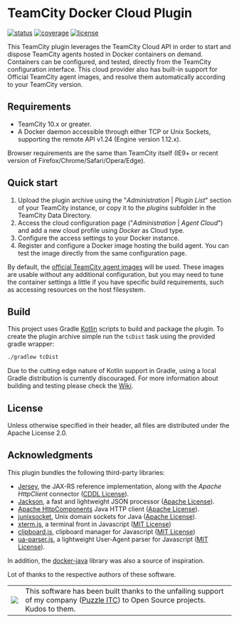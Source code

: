 # TeamCity Docker Cloud Plugin
[![status](https://builds.gradle.org/app/rest/builds/buildType:GradleScriptKotlin_Master/statusIcon)](https://tc.var.run/viewType.html?buildTypeId=TeamCityDockerCloudPlugin_Main)
[![coverage](https://tc.var.run/vr_static/dkcld_plugin_coverage_latest.svg)](https://tc.var.run/viewLog.html?buildId=lastSuccessful&buildTypeId=TeamCityDockerCloudPlugin_Main&tab=coverage_idea&guest=1)
[![license](https://img.shields.io/badge/license-Apache%20License%202.0-blue.svg?style=flat)](http://www.apache.org/licenses/LICENSE-2.0)

This TeamCity plugin leverages the TeamCity Cloud API in order to start and dispose TeamCity agents hosted in Docker 
containers on demand. Containers can be configured, and tested, directly from the TeamCity configuration interface.
This cloud provider also has built-in support for Official TeamCity agent images, and resolve them automatically
according to your TeamCity version.

## Requirements
- TeamCity 10.x or greater.
- A Docker daemon accessible through either TCP or Unix Sockets, supporting the remote API v1.24 (Engine version 
1.12.x).

Browser requirements are the same than TeamCity itself (IE9+ or recent version of Firefox/Chrome/Safari/Opera/Edge).

## Quick start
1. Upload the plugin archive using the "_Administration_ | _Plugin List_" section of your TeamCity instance, or copy it
to the _plugins_ subfolder in the TeamCity Data Directory.
2. Access the cloud configuration page ("_Administration_ | _Agent Cloud_") and add a new cloud profile using _Docker_ as Cloud type.
3. Configure the access settings to your Docker instance.
4. Register and configure a Docker image hosting the build agent. You can test the image directly from the same configuration page.

By default, the [official TeamCity agent images](https://hub.docker.com/r/jetbrains/teamcity-agent/) will be used. These
images are usable without any additional configuration, but you may need to tune the container settings a little if you
have specific build requirements, such as accessing resources on the host filesystem.

## Build
This project uses Gradle [Kotlin](https://kotlinlang.org/) scripts to build and package the plugin. To create the plugin archive simple run the
<code>tcDist</code> task using the provided gradle wrapper:

```bash
./gradlew tcDist
```

Due to the cutting edge nature of Kotlin support in Gradle, using a local Gradle distribution is currently discouraged.
For more information about building and testing please check the [Wiki](https://github.com/JeanRev/TeamcityDockerCloudPlugin/wiki).

## License
Unless otherwise specified in their header, all files are distributed under the Apache License 2.0.

## Acknowledgments
This plugin bundles the following third-party libraries:
- [Jersey](https://jersey.java.net/), the JAX-RS reference implementation, along with the _Apache HttpClient_ connector
([CDDL License](https://glassfish.java.net/public/CDDLv1.0.html)).
- [Jackson](http://wiki.fasterxml.com/JacksonHome), a fast and lightweight JSON processor ([Apache License](http://www.apache.org/licenses/LICENSE-2.0)).
- [Apache HttpComponents](http://hc.apache.org/httpcomponents-client-ga/) Java HTTP client ([Apache License](http://www.apache.org/licenses/LICENSE-2.0)).
- [junixsocket](https://github.com/kohlschutter/junixsocket), Unix domain sockets for Java ([Apache License](http://www.apache.org/licenses/LICENSE-2.0)).
- [xterm.js](http://xtermjs.org/), a terminal front in Javascript ([MIT License](https://opensource.org/licenses/MIT))
- [clipboard.js](https://clipboardjs.com/), clipboard manager for Javascript ([MIT License](https://opensource.org/licenses/MIT))
- [ua-parser.js](http://faisalman.github.io/ua-parser-js/), a lightweight User-Agent parser for Javascript ([MIT License](https://opensource.org/licenses/MIT)).

In addition, the [docker-java](https://github.com/docker-java/docker-java) library was also a source of inspiration.

Lot of thanks to the respective authors of these software.
<table>
<tr>
<td style="border: none; vertical-align:middle;">
<a href="https://www.puzzle.ch" target="_blank">
<img src="https://tc.var.run/vr_static/puzzle.png"> 
</a>
</td>
<td style="border: none; vertical-align:middle;">
This software has been built thanks to the unfailing support of my company
(<a href="https://www.puzzle.ch">Puzzle ITC</a>) to Open Source projects. Kudos to them.</div>
</td>
</table>
